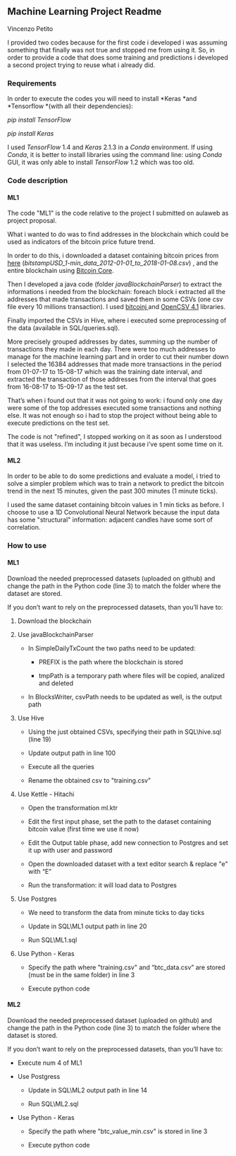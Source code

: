 ## Machine Learning Project Readme

Vincenzo Petito

I provided two codes because for the first code i developed i was assuming something that finally was not true and stopped me from using it. So, in order to provide a code that does some training and predictions i developed a second project trying to reuse what i already did.

### Requirements

In order to execute the codes you will need to install *Keras *and *Tensorflow *(with all their dependencies):

*pip install TensorFlow*

*pip install Keras*

I used *TensorFlow* 1.4 and *Keras* 2.1.3 in a *Conda* environment. If using *Conda*, it is better to install libraries using the command line: using *Conda* GUI, it was only able to install *TensorFlow* 1.2 which was too old.

### Code description

#### ML1

The code "ML1" is the code relative to the project I submitted on aulaweb as project proposal.

What i wanted to do was to find addresses in the blockchain which could be used as indicators of the bitcoin price future trend.

In order to do this, i downloaded a dataset containing bitcoin prices from [here](https://www.kaggle.com/mczielinski/bitcoin-historical-data/data) (*bitstampUSD_1-min_data_2012-01-01_to_2018-01-08.csv*) , and the entire blockchain using [Bitcoin Core](https://bitcoin.org/it/scarica). 

Then I developed a java code (folder *javaBlockchainParser*) to extract the informations i needed from the blockchain: foreach block i extracted all the addresses that made transactions and saved them in some CSVs (one csv file every 10 millions transaction). I used  [bitcoinj ](https://github.com/bitcoinj/bitcoinj)and [OpenCSV 4.1](https://mvnrepository.com/artifact/com.opencsv/opencsv/4.1) libraries.

Finally imported the CSVs in Hive, where i executed some preprocessing of the data (available in SQL/queries.sql).

More precisely  grouped addresses by dates, summing up the number of transactions they made in each day. There were too much addresses to manage for the machine learning part and in order to cut their number down I selected the 16384 addresses that made more transactions in the period from 01-07-17 to 15-08-17 which was the training date interval, and extracted the transaction of those addresses from the interval that goes from 16-08-17 to 15-09-17 as the test set. 

That’s when i found out that it was not going to work: i found only one day were some of the top addresses executed some transactions and nothing else. It was not enough so i had to stop the project without being able to execute predictions on the test set.

The code is not "refined", I stopped working on it as soon as I understood that it was useless. I’m including it just because i’ve spent some time on it.

#### ML2

In order to be able to do some predictions and evaluate a model, i tried to solve a simpler problem which was to train a network to predict the bitcoin trend in the next 15 minutes, given the past 300 minutes (1 minute ticks). 

I used the same dataset containing bitcoin values in 1 min ticks as before. I choose to use a 1D Convolutional Neural Network because the input data has some "structural" information: adjacent candles have some sort of correlation.

### How to use

#### ML1

Download the needed preprocessed datasets (uploaded on github) and change the path in the Python code (line 3) to match the folder where the dataset are stored. 

If you don’t want to rely on the preprocessed datasets, than you’ll have to:

1. Download the blockchain

2. Use javaBlockchainParser 

    * In SimpleDailyTxCount the two paths need to be updated:

        *  PREFIX is the path where the blockchain is stored

        * tmpPath is a temporary path where files will be copied, analized and deleted

    * In BlocksWriter, csvPath needs to be updated as well, is the output path

3. Use Hive

    * Using the just obtained CSVs, specifying their path in SQL\hive.sql (line 19)

    * Update output path in line 100

    * Execute all the queries

    * Rename the obtained csv to "training.csv"

4. Use Kettle - Hitachi

    * Open the transformation ml.ktr

    * Edit the first input phase, set the path to the dataset containing bitcoin value (first time we use it now)

    * Edit the Output table phase, add new connection to Postgres and set it up with user and password

    * Open the downloaded dataset with a text editor search & replace "e" with “E”

    * Run the transformation: it will load data to Postgres

5. Use Postgres

    * We need to transform the data from minute ticks to day ticks

    * Update in SQL\ML1 output path in line 20 

    * Run SQL\ML1.sql

6. Use Python - Keras

    * Specify the path where "training.csv" and “btc_data.csv” are stored (must be in the same folder) in line 3

    * Execute python code 

#### ML2

Download the needed preprocessed dataset (uploaded on github) and change the path in the Python code (line 3) to match the folder where the dataset is stored. 

If you don’t want to rely on the preprocessed datasets, than you’ll have to:

* Execute num 4 of ML1

* Use Postgress

    * Update in SQL\ML2 output path in line 14

    * Run SQL\ML2.sql

* Use Python - Keras

    * Specify the path where "btc_value_min.csv" is stored in line 3

    * Execute python code 

